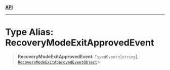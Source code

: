 [**API**](../../../README.md)

***

# Type Alias: RecoveryModeExitApprovedEvent

> **RecoveryModeExitApprovedEvent**: `TypedEvent`\<\[`string`\], [`RecoveryModeExitApprovedEventObject`](../interfaces/RecoveryModeExitApprovedEventObject.md)\>

